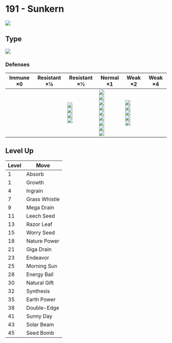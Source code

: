 # 191 - Sunkern
![][191]

## Type

![][grass]

### Defenses

Immune ×0 | Resistant ×¼ | Resistant ×½                                                    | Normal ×1                                                                                                                                   | Weak ×2                                                                 | Weak ×4 | 
---       | ---          | ---                                                             | ---                                                                                                                                         | ---                                                                     | ---     | 
          |              | ![][ground]<br> ![][water]<br> ![][grass]<br> ![][electric]<br> | ![][normal]<br> ![][fighting]<br> ![][rock]<br> ![][ghost]<br> ![][steel]<br> ![][psychic]<br> ![][dragon]<br> ![][dark]<br> ![][fairy]<br> | ![][flying]<br> ![][poison]<br> ![][bug]<br> ![][fire]<br> ![][ice]<br> |         | 

## Level Up

Level | Move          | 
---   | ---           | 
1     | Absorb        | 
1     | Growth        | 
4     | Ingrain       | 
7     | Grass Whistle | 
9     | Mega Drain    | 
11    | Leech Seed    | 
13    | Razor Leaf    | 
15    | Worry Seed    | 
18    | Nature Power  | 
21    | Giga Drain    | 
23    | Endeavor      | 
25    | Morning Sun   | 
28    | Energy Ball   | 
30    | Natural Gift  | 
32    | Synthesis     | 
35    | Earth Power   | 
38    | Double-Edge   | 
41    | Sunny Day     | 
43    | Solar Beam    | 
45    | Seed Bomb     | 

[191]: ../img/pokemon/191.png
[normal]: ../img/types/normal.png
[fire]: ../img/types/fire.png
[fighting]: ../img/types/fighting.png
[water]: ../img/types/water.png
[flying]: ../img/types/flying.png
[grass]: ../img/types/grass.png
[poison]: ../img/types/poison.png
[electric]: ../img/types/electric.png
[ground]: ../img/types/ground.png
[psychic]: ../img/types/psychic.png
[rock]: ../img/types/rock.png
[ice]: ../img/types/ice.png
[bug]: ../img/types/bug.png
[dragon]: ../img/types/dragon.png
[ghost]: ../img/types/ghost.png
[dark]: ../img/types/dark.png
[steel]: ../img/types/steel.png
[fairy]: ../img/types/fairy.png
